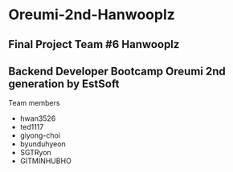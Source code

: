 Oreumi-2nd-Hanwooplz
========
Final Project Team #6 Hanwooplz
--------
Backend Developer Bootcamp Oreumi 2nd generation by EstSoft
--------
Team members
* hwan3526
* ted1117
* giyong-choi
* byunduhyeon
* SGTRyon
* GITMINHUBHO
